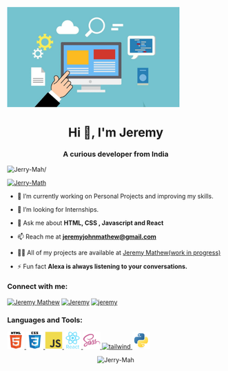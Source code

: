 <img width="400" src = "web-3967926_1280.jpg" alt = "cool" >
<h1 align="center">Hi 👋, I'm Jeremy</h1>

<h3 align="center">A curious developer from India</h3>
<p align="left"> <img src=https://komarev.com/ghpvc/?username=Jerry-Mah alt=Jerry-Mah/> </p>

<p align="left"> <a href="https://twitter.com/Jerry_Math_" target="blank"><img src="https://img.shields.io/twitter/follow/Jerry_Math?logo=twitter&style=for-the-badge" alt="Jerry-Math" /></a> </p>


- 🔭 I’m currently working on Personal Projects and improving my skills.

- 🤔 I’m looking for Internships.

- 💬 Ask me about **HTML, CSS , Javascript and React**

- 📫 Reach me at **jeremyjohnmathew@gmail.com**

- 👨‍💻 All of my projects are available at [Jeremy Mathew(work in progress)](https://Jerry_Math.github.io)

- ⚡ Fun fact **Alexa is always listening to your conversations.**

<h3 align="left">Connect with me:</h3>
<p align="left">
<a href="https://twitter.com/Jerry_Math_" target="blank"><img align="center" src="https://cdn.jsdelivr.net/npm/simple-icons@3.0.1/icons/twitter.svg" alt="Jeremy Mathew" height="30" width="40" /></a>
<a href="https://www.linkedin.com/in/jeremy-mathew-36a2871b3/" target="blank"><img align="center" src="https://cdn.jsdelivr.net/npm/simple-icons@3.0.1/icons/linkedin.svg" alt="Jeremy" height="30" width="40" /></a>
<a href="https://www.instagram.com/_jerry.10" target="blank"><img align="center" src="https://cdn.jsdelivr.net/npm/simple-icons@3.0.1/icons/instagram.svg" alt="jeremy" height="30" width="40" /></a>
</p>


<h3 align="left">Languages and Tools:</h3>
<p align="left">
    <a href="https://www.w3.org/html/" target="_blank"> <img src="https://raw.githubusercontent.com/devicons/devicon/master/icons/html5/html5-original-wordmark.svg" alt="html5" width="40" height="40"/> </a>
    <a href="https://www.w3schools.com/css/" target="_blank"> <img src="https://raw.githubusercontent.com/devicons/devicon/master/icons/css3/css3-original-wordmark.svg" alt="css3" width="40" height="40"/> </a>
    <a href="https://developer.mozilla.org/en-US/docs/Web/JavaScript" target="_blank"> <img src="https://raw.githubusercontent.com/devicons/devicon/master/icons/javascript/javascript-original.svg" alt="javascript" width="40" height="40"/> </a>
      <a href="https://reactjs.org/" target="_blank"> <img src="https://raw.githubusercontent.com/devicons/devicon/master/icons/react/react-original-wordmark.svg" alt="react" width="40" height="40"/> </a>
  <a href="https://sass-lang.com" target="_blank"> <img src="https://raw.githubusercontent.com/devicons/devicon/master/icons/sass/sass-original.svg" alt="sass" width="40" height="40"/> </a>
    <a href="https://tailwindcss.com/" target="_blank"> <img src="https://www.vectorlogo.zone/logos/tailwindcss/tailwindcss-icon.svg" alt="tailwind" width="40" height="40"/> </a>
    <a href="https://www.python.org" target="_blank"> <img src="https://raw.githubusercontent.com/devicons/devicon/master/icons/python/python-original.svg" alt="python" width="40" height="40"/> </a></p>


<p align="center"> <img src=https://github-readme-stats.vercel.app/api?username=Jerry-Mah&show_icons=true alt=Jerry-Mah /> </p>

